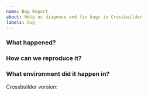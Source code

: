 ```yaml
---
name: Bug Report
about: Help us diagnose and fix bugs in Crossbuilder
labels: bug
---
```

<!--
Thank you for helping to improve Crossbuilder!

Please be sure to search for open issues before raising a new one. We use issues
for bug reports and feature requests.
-->

### What happened?
<!--
Please let us know what behaviour you expected and how Crossbuilder diverged from
that behaviour.
-->


### How can we reproduce it?
<!--
Help us to reproduce your bug as succinctly and precisely as possible. Artifacts
such as example manifests or a script that triggers the issue are highly
appreciated!
-->

### What environment did it happen in?
Crossbuilder version: 

<!--
Include at least the version or commit of Crossbuilder you were running. Consider
also including your:

* Cloud provider or hardware configuration
* Kubernetes version (use `kubectl version`)
* Kubernetes distribution (e.g. Tectonic, GKE, OpenShift)
* OS (e.g. from /etc/os-release)
* Kernel (e.g. `uname -a`)
-->
